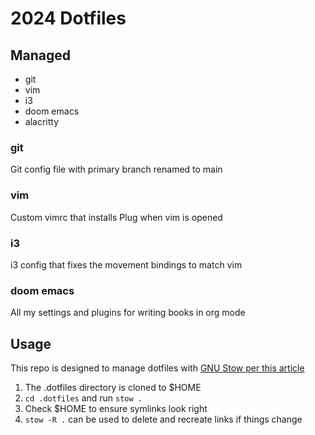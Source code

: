 # 2024 Dotfiles

## Managed
- git
- vim
- i3
- doom emacs
- alacritty

### git
Git config file with primary branch renamed to main

### vim
Custom vimrc that installs Plug when vim is opened

### i3
i3 config that fixes the movement bindings to match vim

### doom emacs
All my settings and plugins for writing books in org mode

## Usage
This repo is designed to manage dotfiles with [GNU Stow per this article](https://tamerlan.dev/how-i-manage-my-dotfiles-using-gnu-stow/)

1. The .dotfiles directory is cloned to $HOME
2. `cd .dotfiles` and run `stow .`
3. Check $HOME to ensure symlinks look right
4. `stow -R .` can be used to delete and recreate links if things change


